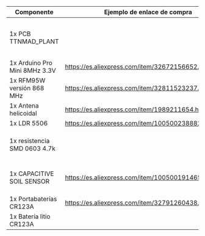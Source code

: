 |Componente|Ejemplo de enlace de compra|Observaciones|
|---|---|---|
|1x PCB TTNMAD_PLANT||Archivos Gerber disponibles en este mismo repositorio|
|1x Arduino Pro Mini 8MHz 3.3V|https://es.aliexpress.com/item/32672156652.html||
|1x RFM95W versión 868 MHz|https://es.aliexpress.com/item/32811523237.html||
|1x Antena helicoidal|https://es.aliexpress.com/item/1989211654.html||
|1x LDR 5506|https://es.aliexpress.com/item/1005002388823502.html||
|1x resistencia SMD 0603 4.7k||Resistencia para el divisor resistivo de la LDR|
|1x CAPACITIVE SOIL SENSOR|https://es.aliexpress.com/item/1005001914653912.html|Debe ser la versión 2 (las anteriores tienen un fallo)|
|1x Portabaterías CR123A|https://es.aliexpress.com/item/32791260438.html||
|1x Batería litio CR123A|||
